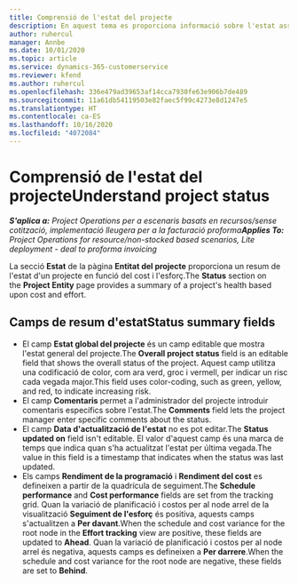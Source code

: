 ```yaml
---
title: Comprensió de l'estat del projecte
description: En aquest tema es proporciona informació sobre l'estat assignat els projectes al Dynamics 365 Project Operations.
author: ruhercul
manager: Annbe
ms.date: 10/01/2020
ms.topic: article
ms.service: dynamics-365-customerservice
ms.reviewer: kfend
ms.author: ruhercul
ms.openlocfilehash: 336e479ad39653af14cca7930fe63e906b7de489
ms.sourcegitcommit: 11a61db54119503e82faec5f99c4273e8d1247e5
ms.translationtype: HT
ms.contentlocale: ca-ES
ms.lasthandoff: 10/16/2020
ms.locfileid: "4072084"
---
```

# <a name="understand-project-status"></a><span data-ttu-id="02499-103">Comprensió de l'estat del projecte</span><span class="sxs-lookup"><span data-stu-id="02499-103">Understand project status</span></span>

<span data-ttu-id="02499-104">_**S'aplica a:** Project Operations per a escenaris basats en recursos/sense cotització, implementació lleugera per a la facturació proforma_</span><span class="sxs-lookup"><span data-stu-id="02499-104">_**Applies To:** Project Operations for resource/non-stocked based scenarios, Lite deployment - deal to proforma invoicing_</span></span>


<span data-ttu-id="02499-105">La secció **Estat** de la pàgina **Entitat del projecte** proporciona un resum de l'estat d'un projecte en funció del cost i l'esforç.</span><span class="sxs-lookup"><span data-stu-id="02499-105">The **Status** section on the **Project Entity** page provides a summary of a project's health based upon cost and effort.</span></span>


## <a name="status-summary-fields"></a><span data-ttu-id="02499-106">Camps de resum d'estat</span><span class="sxs-lookup"><span data-stu-id="02499-106">Status summary fields</span></span>

- <span data-ttu-id="02499-107">El camp **Estat global del projecte** és un camp editable que mostra l'estat general del projecte.</span><span class="sxs-lookup"><span data-stu-id="02499-107">The **Overall project status** field is an editable field that shows the overall status of the project.</span></span> <span data-ttu-id="02499-108">Aquest camp utilitza una codificació de color, com ara verd, groc i vermell, per indicar un risc cada vegada major.</span><span class="sxs-lookup"><span data-stu-id="02499-108">This field uses color-coding, such as green, yellow, and red, to indicate increasing risk.</span></span> 
- <span data-ttu-id="02499-109">El camp **Comentaris** permet a l'administrador del projecte introduir comentaris específics sobre l'estat.</span><span class="sxs-lookup"><span data-stu-id="02499-109">The **Comments** field lets the project manager enter specific comments about the status.</span></span> 
- <span data-ttu-id="02499-110">El camp **Data d'actualització de l'estat** no es pot editar.</span><span class="sxs-lookup"><span data-stu-id="02499-110">The **Status updated on** field isn't editable.</span></span> <span data-ttu-id="02499-111">El valor d'aquest camp és una marca de temps que indica quan s'ha actualitzat l'estat per última vegada.</span><span class="sxs-lookup"><span data-stu-id="02499-111">The value in this field is a timestamp that indicates when the status was last updated.</span></span>
- <span data-ttu-id="02499-112">Els camps **Rendiment de la programació** i **Rendiment del cost** es defineixen a partir de la quadrícula de seguiment.</span><span class="sxs-lookup"><span data-stu-id="02499-112">The **Schedule performance** and **Cost performance** fields are set from the tracking grid.</span></span> <span data-ttu-id="02499-113">Quan la variació de planificació i costos per al node arrel de la visualització **Seguiment de l'esforç** és positiva, aquests camps s'actualitzen a **Per davant**.</span><span class="sxs-lookup"><span data-stu-id="02499-113">When the schedule and cost variance for the root node in the **Effort tracking** view are positive, these fields are updated to **Ahead**.</span></span> <span data-ttu-id="02499-114">Quan la variació de planificació i costos per al node arrel és negativa, aquests camps es defineixen a **Per darrere**.</span><span class="sxs-lookup"><span data-stu-id="02499-114">When the schedule and cost variance for the root node are negative, these fields are set to **Behind**.</span></span>
